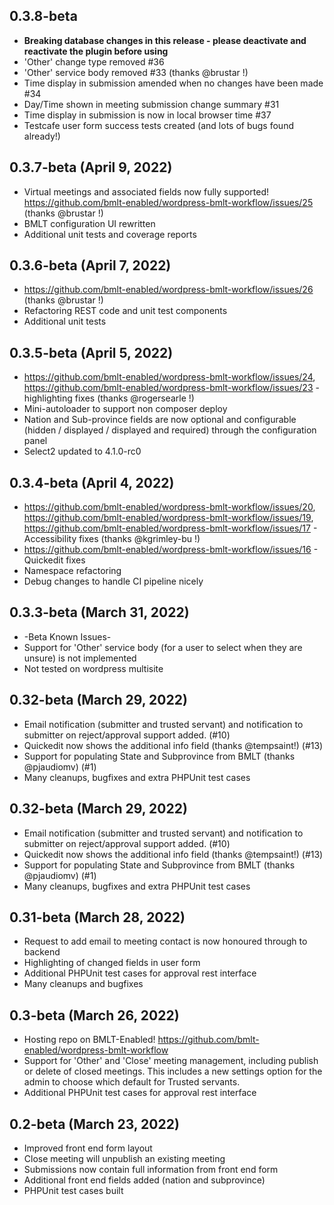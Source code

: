 ## 0.3.8-beta 
- **Breaking database changes in this release - please deactivate and reactivate the plugin before using**
- 'Other' change type removed #36
- 'Other' service body removed #33 (thanks @brustar !)
- Time display in submission amended when no changes have been made #34
- Day/Time shown in meeting submission change summary #31
- Time display in submission is now in local browser time #37
- Testcafe user form success tests created (and lots of bugs found already!)

## 0.3.7-beta (April 9, 2022)
- Virtual meetings and associated fields now fully supported! https://github.com/bmlt-enabled/wordpress-bmlt-workflow/issues/25 (thanks @brustar !)
- BMLT configuration UI rewritten
- Additional unit tests and coverage reports

## 0.3.6-beta (April 7, 2022)
- https://github.com/bmlt-enabled/wordpress-bmlt-workflow/issues/26 (thanks @brustar !)
- Refactoring REST code and unit test components
- Additional unit tests

## 0.3.5-beta (April 5, 2022)
- https://github.com/bmlt-enabled/wordpress-bmlt-workflow/issues/24, https://github.com/bmlt-enabled/wordpress-bmlt-workflow/issues/23 - highlighting fixes (thanks @rogersearle !)
- Mini-autoloader to support non composer deploy
- Nation and Sub-province fields are now optional and configurable (hidden / displayed / displayed and required) through the configuration panel 
- Select2 updated to 4.1.0-rc0

## 0.3.4-beta (April 4, 2022)
- https://github.com/bmlt-enabled/wordpress-bmlt-workflow/issues/20, https://github.com/bmlt-enabled/wordpress-bmlt-workflow/issues/19, https://github.com/bmlt-enabled/wordpress-bmlt-workflow/issues/17 - Accessibility fixes (thanks @kgrimley-bu !)
- https://github.com/bmlt-enabled/wordpress-bmlt-workflow/issues/16 - Quickedit fixes
- Namespace refactoring
- Debug changes to handle CI pipeline nicely

## 0.3.3-beta (March 31, 2022)
* -Beta Known Issues-
* Support for 'Other' service body (for a user to select when they are unsure) is not implemented
* Not tested on wordpress multisite

## 0.32-beta (March 29, 2022)
* Email notification (submitter and trusted servant) and notification to submitter on reject/approval support added. (#10)
* Quickedit now shows the additional info field (thanks @tempsaint!) (#13)
* Support for populating State and Subprovince from BMLT (thanks @pjaudiomv) (#1)
* Many cleanups, bugfixes and extra PHPUnit test cases

## 0.32-beta (March 29, 2022)
* Email notification (submitter and trusted servant) and notification to submitter on reject/approval support added. (#10)
* Quickedit now shows the additional info field (thanks @tempsaint!) (#13)
* Support for populating State and Subprovince from BMLT (thanks @pjaudiomv) (#1)
* Many cleanups, bugfixes and extra PHPUnit test cases

## 0.31-beta (March 28, 2022)
* Request to add email to meeting contact is now honoured through to backend
* Highlighting of changed fields in user form
* Additional PHPUnit test cases for approval rest interface
* Many cleanups and bugfixes

## 0.3-beta (March 26, 2022)
* Hosting repo on BMLT-Enabled! https://github.com/bmlt-enabled/wordpress-bmlt-workflow
* Support for 'Other' and 'Close' meeting management, including publish or delete of closed meetings. This includes a new settings option for the admin to choose which default for Trusted servants.
* Additional PHPUnit test cases for approval rest interface

## 0.2-beta (March 23, 2022)
* Improved front end form layout
* Close meeting will unpublish an existing meeting
* Submissions now contain full information from front end form
* Additional front end fields added (nation and subprovince)
* PHPUnit test cases built
